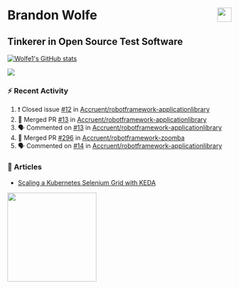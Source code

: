 Brandon Wolfe <a href="https://www.linkedin.com/in/brandon-wolfe1" target="_blank" rel="noreferrer"><img src="https://raw.githubusercontent.com/danielcranney/readme-generator/main/public/icons/socials/linkedin.svg" width="32" height="32" align="right"/></a>
==============================
Tinkerer in Open Source Test Software
-----------------------------

<p align="left"><a href="http://www.github.com/Wolfe1"><img src="https://github-readme-stats.vercel.app/api?username=Wolfe1&show_icons=true&hide=&count_private=true&title_color=0891b2&text_color=ffffff&icon_color=0891b2&bg_color=1c1917&hide_border=true&show_icons=true" alt="Wolfe1's GitHub stats" /></a></p>
<p align="left"><a href="http://www.github.com/Wolfe1"><img src="https://github-readme-streak-stats.herokuapp.com/?user=Wolfe1&stroke=ffffff&background=1c1917&ring=0891b2&fire=0891b2&currStreakNum=ffffff&currStreakLabel=0891b2&sideNums=ffffff&sideLabels=ffffff&dates=ffffff&hide_border=true" /></a></p>

### :zap: Recent Activity
<!--START_SECTION:activity-->
1. ❗️ Closed issue [#12](https://github.com/Accruent/robotframework-applicationlibrary/issues/12) in [Accruent/robotframework-applicationlibrary](https://github.com/Accruent/robotframework-applicationlibrary)
2. 🎉 Merged PR [#13](https://github.com/Accruent/robotframework-applicationlibrary/pull/13) in [Accruent/robotframework-applicationlibrary](https://github.com/Accruent/robotframework-applicationlibrary)
3. 🗣 Commented on [#13](https://github.com/Accruent/robotframework-applicationlibrary/issues/13) in [Accruent/robotframework-applicationlibrary](https://github.com/Accruent/robotframework-applicationlibrary)
4. 🎉 Merged PR [#296](https://github.com/Accruent/robotframework-zoomba/pull/296) in [Accruent/robotframework-zoomba](https://github.com/Accruent/robotframework-zoomba)
5. 🗣 Commented on [#14](https://github.com/Accruent/robotframework-applicationlibrary/issues/14) in [Accruent/robotframework-applicationlibrary](https://github.com/Accruent/robotframework-applicationlibrary)
<!--END_SECTION:activity-->

### :newspaper: Articles
- [Scaling a Kubernetes Selenium Grid with KEDA](https://www.linkedin.com/pulse/scaling-kubernetes-selenium-grid-keda-brandon-wolfe)

<a href="https://www.buymeacoffee.com/wolfe"><img src="https://cdn.buymeacoffee.com/buttons/v2/default-yellow.png" width="200" /></a>
